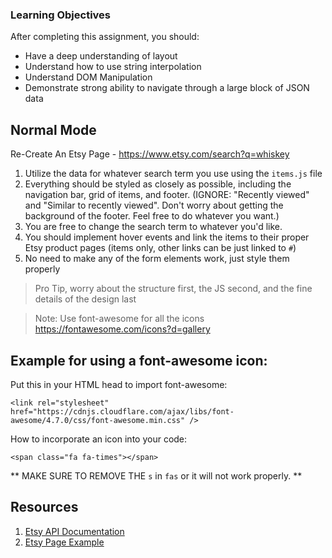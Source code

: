 ### Learning Objectives

After completing this assignment, you should:

- Have a deep understanding of layout
- Understand how to use string interpolation
- Understand DOM Manipulation
- Demonstrate strong ability to navigate through a large block of JSON data

## Normal Mode

Re-Create An Etsy Page - https://www.etsy.com/search?q=whiskey

1. Utilize the data for whatever search term you use using the `items.js` file
2. Everything should be styled as closely as possible, including the navigation bar, grid of items, and footer.
   (IGNORE: "Recently viewed" and "Similar to recently viewed". Don't worry about getting the background of the footer. Feel free to do whatever you want.)
3. You are free to change the search term to whatever you'd like.
4. You should implement hover events and link the items to their proper Etsy product pages (items only, other links can be just linked to `#`)
5. No need to make any of the form elements work, just style them properly

> Pro Tip, worry about the structure first, the JS second, and the fine details of the design last

> Note: Use font-awesome for all the icons
> https://fontawesome.com/icons?d=gallery

## Example for using a font-awesome icon:

Put this <link> in your HTML head to import font-awesome:

`<link rel="stylesheet" href="https://cdnjs.cloudflare.com/ajax/libs/font-awesome/4.7.0/css/font-awesome.min.css" />`

How to incorporate an icon into your code:

`<span class="fa fa-times"></span>`

\*\* MAKE SURE TO REMOVE THE `s` in `fas` or it will not work properly. \*\*

## Resources

1. [Etsy API Documentation](https://www.etsy.com/developers/documentation/reference/listing)
2. [Etsy Page Example](https://www.etsy.com/search?q=whiskey)
